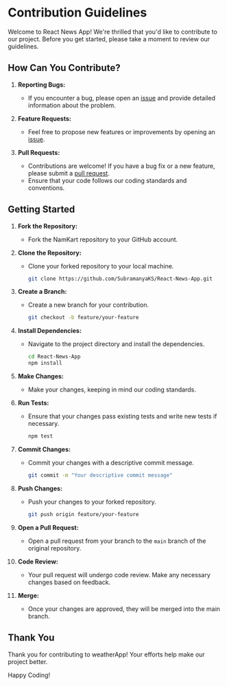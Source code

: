 # Contribution Guidelines

Welcome to React News App! We're thrilled that you'd like to contribute to our project. Before you get started, please take a moment to review our guidelines.

<!-- ## Code of Conduct

Please read and adhere to our [Code of Conduct](CODE_OF_CONDUCT.md) to foster an open and inclusive community. -->

## How Can You Contribute?

1. **Reporting Bugs:**
   - If you encounter a bug, please open an [issue](https://github.com/SubramanyaKS/React-News-App/issues) and provide detailed information about the problem.

2. **Feature Requests:**
   - Feel free to propose new features or improvements by opening an [issue](https://github.com/SubramanyaKS/React-News-App/issues).

3. **Pull Requests:**
   - Contributions are welcome! If you have a bug fix or a new feature, please submit a [pull request](https://github.com/SubramanyaKS/React-News-App/pulls).
   - Ensure that your code follows our coding standards and conventions.

## Getting Started

1. **Fork the Repository:**
   - Fork the NamKart repository to your GitHub account.

2. **Clone the Repository:**
   - Clone your forked repository to your local machine.
     ```bash
     git clone https://github.com/SubramanyaKS/React-News-App.git
     ```

3. **Create a Branch:**
   - Create a new branch for your contribution.
     ```bash
     git checkout -b feature/your-feature
     ```

4. **Install Dependencies:**
   - Navigate to the project directory and install the dependencies.
     ```bash
     cd React-News-App
     npm install
     ```

5. **Make Changes:**
   - Make your changes, keeping in mind our coding standards.

6. **Run Tests:**
   - Ensure that your changes pass existing tests and write new tests if necessary.
     ```bash
     npm test
     ```

7. **Commit Changes:**
   - Commit your changes with a descriptive commit message.
     ```bash
     git commit -m "Your descriptive commit message"
     ```

8. **Push Changes:**
   - Push your changes to your forked repository.
     ```bash
     git push origin feature/your-feature
     ```

9. **Open a Pull Request:**
   - Open a pull request from your branch to the `main` branch of the original repository.

10. **Code Review:**
    - Your pull request will undergo code review. Make any necessary changes based on feedback.

11. **Merge:**
    - Once your changes are approved, they will be merged into the main branch.

## Thank You

Thank you for contributing to weatherApp! Your efforts help make our project better.

Happy Coding!
